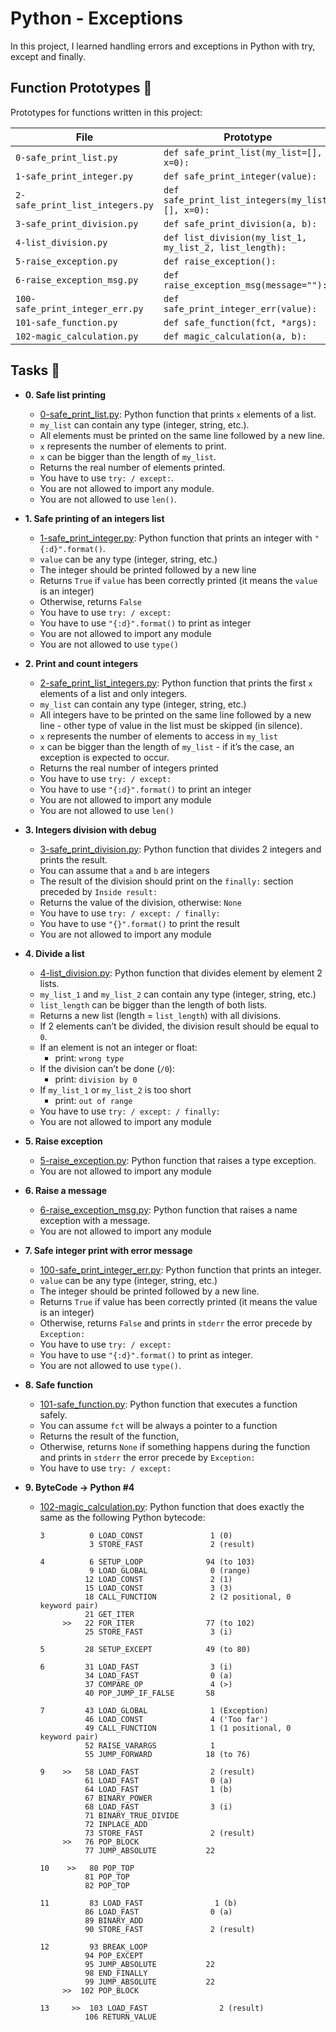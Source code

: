 # Python - Exceptions

In this project, I learned handling errors and exceptions in Python with try, except and finally.


## Function Prototypes :floppy_disk:

Prototypes for functions written in this project:

| File                           | Prototype                                                                                                 |
| ------------------------------ | --------------------------------------------------------------------------------------------------------- |
| `0-safe_print_list.py`    | `def safe_print_list(my_list=[], x=0):`                                                                    |
| `1-safe_print_integer.py`          | `def safe_print_integer(value):`                                                           |
| `2-safe_print_list_integers.py`                | `def safe_print_list_integers(my_list=[], x=0):`                                                                               |
| `3-safe_print_division.py`         | `def safe_print_division(a, b):`                                                                      |
| `4-list_division.py`      | `def list_division(my_list_1, my_list_2, list_length):`                                                                   |
| `5-raise_exception.py`             | `def raise_exception():`                                                                          |
| `6-raise_exception_msg.py` | `def raise_exception_msg(message=""):`                                                              |
| `100-safe_print_integer_err.py`        | `def safe_print_integer_err(value):`                                                                         |
| `101-safe_function.py`     | `def safe_function(fct, *args):`                                                                       |
| `102-magic_calculation.py`        | `def magic_calculation(a, b):`                                                                |

## Tasks :page_with_curl:

* **0. Safe list printing**
  * [0-safe_print_list.py](./0-safe_print_list.py): Python function that prints `x` elements of a list.
  * `my_list` can contain any type (integer, string, etc.).
  * All elements must be printed on the same line followed by a new line.
  * `x` represents the number of elements to print.
  * `x` can be bigger than the length of `my_list`.
  * Returns the real number of elements printed.
  * You have to use `try: / except:`.
  * You are not allowed to import any module.
  * You are not allowed to use `len()`.

* **1. Safe printing of an integers list**
  * [1-safe_print_integer.py](./1-safe_print_integer.py): Python function that prints an integer with `"{:d}".format()`.
  * `value` can be any type (integer, string, etc.)
  * The integer should be printed followed by a new line
  * Returns `True` if `value` has been correctly printed (it means the `value` is an integer)
  * Otherwise, returns `False`
  * You have to use `try: / except:`
  * You have to use `"{:d}".format()` to print as integer
  * You are not allowed to import any module
  * You are not allowed to use `type()`

* **2. Print and count integers**
  * [2-safe_print_list_integers.py](./2-safe_print_list_integers.py): Python function that prints the first `x` elements of a list and only integers.
  * `my_list` can contain any type (integer, string, etc.)
  * All integers have to be printed on the same line followed by a new line - other type of value in the list must be skipped (in silence).
  * `x` represents the number of elements to access in `my_list`
  * `x` can be bigger than the length of `my_list` - if it’s the case, an exception is expected to occur.
  * Returns the real number of integers printed
  * You have to use `try: / except:`
  * You have to use `"{:d}".format()` to print an integer
  * You are not allowed to import any module
  * You are not allowed to use `len()`


* **3. Integers division with debug**
  * [3-safe_print_division.py](./3-safe_print_division.py): Python function that divides 2 integers and prints the result.
  * You can assume that `a` and `b` are integers
  * The result of the division should print on the `finally:` section preceded by `Inside result:`
  * Returns the value of the division, otherwise: `None`
  * You have to use `try: / except: / finally:`
  * You have to use `"{}".format()` to print the result
  * You are not allowed to import any module

* **4. Divide a list**
  * [4-list_division.py](./4-list_division.py): Python function that divides element by element 2 lists.
  * `my_list_1` and `my_list_2` can contain any type (integer, string, etc.)
  * `list_length` can be bigger than the length of both lists.
  * Returns a new list (length = `list_length`) with all divisions.
  * If 2 elements can’t be divided, the division result should be equal to `0`.
  * If an element is not an integer or float:
    * print: `wrong type`
  * If the division can’t be done (`/0`):
    * print: `division by 0`
  * If `my_list_1` or `my_list_2` is too short
    * print: `out of range`
  * You have to use `try: / except: / finally:`
  * You are not allowed to import any module

* **5. Raise exception**
  * [5-raise_exception.py](./5-raise_exception.py): Python function that raises a type exception.
  * You are not allowed to import any module

* **6. Raise a message**
  * [6-raise_exception_msg.py](./6-raise_exception_msg.py): Python function that
  raises a name exception with a message.
  * You are not allowed to import any module

* **7. Safe integer print with error message**
  * [100-safe_print_integer_err.py](./100-safe_print_integer_err.py): Python function that prints an integer.
  * `value` can be any type (integer, string, etc.)
  * The integer should be printed followed by a new line.
  * Returns `True` if value has been correctly printed (it means the value is an integer)
  * Otherwise, returns `False` and prints in `stderr` the error precede by `Exception:`
  * You have to use `try: / except:`
  * You have to use `"{:d}".format()` to print as integer.
  * You are not allowed to use `type()`.

* **8. Safe function**
  * [101-safe_function.py](./101-safe_function.py): Python function that executes a function safely.
  * You can assume `fct` will be always a pointer to a function
  * Returns the result of the function,
  * Otherwise, returns `None` if something happens during the function and prints in `stderr` the error precede by `Exception:`
  * You have to use `try: / except:`

* **9. ByteCode -> Python #4**
  * [102-magic_calculation.py](./102-magic_calculation.py): Python function that does exactly the same as the following Python bytecode:  
     ```
     3          0 LOAD_CONST               1 (0)
                3 STORE_FAST               2 (result)

     4          6 SETUP_LOOP              94 (to 103)
                9 LOAD_GLOBAL              0 (range)
               12 LOAD_CONST               2 (1)
               15 LOAD_CONST               3 (3)
               18 CALL_FUNCTION            2 (2 positional, 0 keyword pair)
               21 GET_ITER
          >>   22 FOR_ITER                77 (to 102)
               25 STORE_FAST               3 (i)

     5         28 SETUP_EXCEPT            49 (to 80)

     6         31 LOAD_FAST                3 (i)
               34 LOAD_FAST                0 (a)
               37 COMPARE_OP               4 (>)
               40 POP_JUMP_IF_FALSE       58

     7         43 LOAD_GLOBAL              1 (Exception)
               46 LOAD_CONST               4 ('Too far')
               49 CALL_FUNCTION            1 (1 positional, 0 keyword pair)
               52 RAISE_VARARGS            1
               55 JUMP_FORWARD            18 (to 76)

     9    >>   58 LOAD_FAST                2 (result)
               61 LOAD_FAST                0 (a)
               64 LOAD_FAST                1 (b)
               67 BINARY_POWER
               68 LOAD_FAST                3 (i)
               71 BINARY_TRUE_DIVIDE
               72 INPLACE_ADD
               73 STORE_FAST               2 (result)
          >>   76 POP_BLOCK
               77 JUMP_ABSOLUTE           22

    10    >>   80 POP_TOP
               81 POP_TOP
               82 POP_TOP

    11         83 LOAD_FAST                1 (b)
               86 LOAD_FAST                0 (a)
               89 BINARY_ADD
               90 STORE_FAST               2 (result)

    12         93 BREAK_LOOP
               94 POP_EXCEPT
               95 JUMP_ABSOLUTE           22
               98 END_FINALLY
               99 JUMP_ABSOLUTE           22
          >>  102 POP_BLOCK

     13     >>  103 LOAD_FAST                2 (result)
               106 RETURN_VALUE
     ```